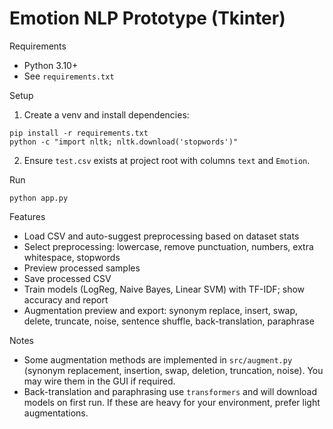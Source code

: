 # Emotion NLP Prototype (Tkinter)

Requirements
- Python 3.10+
- See `requirements.txt`

Setup
1) Create a venv and install dependencies:
```
pip install -r requirements.txt
python -c "import nltk; nltk.download('stopwords')"
```

2) Ensure `test.csv` exists at project root with columns `text` and `Emotion`.

Run
```
python app.py
```

Features
- Load CSV and auto-suggest preprocessing based on dataset stats
- Select preprocessing: lowercase, remove punctuation, numbers, extra whitespace, stopwords
- Preview processed samples
- Save processed CSV
- Train models (LogReg, Naive Bayes, Linear SVM) with TF-IDF; show accuracy and report
- Augmentation preview and export: synonym replace, insert, swap, delete, truncate, noise, sentence shuffle, back-translation, paraphrase

Notes
- Some augmentation methods are implemented in `src/augment.py` (synonym replacement, insertion, swap, deletion, truncation, noise). You may wire them in the GUI if required.
- Back-translation and paraphrasing use `transformers` and will download models on first run. If these are heavy for your environment, prefer light augmentations.
